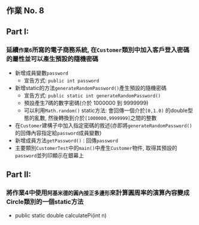 ## 作業 No. 8

## Part I:
### 延續`作業6`所寫的電子商務系統, 在`Customer`類別中加入客戶登入密碼的屬性並可以產生預設的隨機密碼
   - 新增成員變數`password` 
      - 宣告方式: `public int password`
   - 新增static的方法`generateRandomPassword()`產生預設的隨機密碼
      - 宣告方式: `public static int generateRandomPassword()`
      - 預設產生7碼的數字密碼(介於 1000000 到 9999999)
      - 可以利用`Math.random()` static方法: 會回傳一個介於`[0,1.0)` 的double型態的亂數, 然後轉換到介於`[1000000,9999999]`之間的整數
   - 在`Customer`建構子中加入指定密碼的敘述(亦即將`generateRandomPassword()`的回傳內容指定給`password`成員變數)
   - 新增成員方法`getPassword()` : 回傳`password`
   - 主要類別`CustomerTest`中的`main()`中產生`Customer`物件, 取得其預設的`password`並列印顯示在銀幕上
 
## Part II:
### 將作業4中使用`阿基米德的圓內接正多邊形`來計算圓周率的演算內容變成Circle類別的一個static方法
   - public static double calculatePi(int n)
